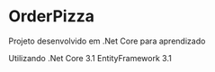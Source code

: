 # OrderPizza
Projeto desenvolvido em .Net Core para aprendizado

Utilizando .Net Core 3.1 EntityFramework 3.1
